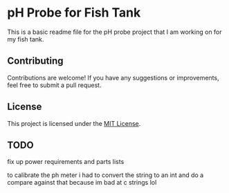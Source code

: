 # pH Probe for Fish Tank

This is a basic readme file for the pH probe project that I am working on for my fish tank.

## Contributing

Contributions are welcome! If you have any suggestions or improvements, feel free to submit a pull request.

## License

This project is licensed under the [MIT License](https://opensource.org/licenses/MIT).

## TODO

fix up power requirements and parts lists

to calibrate the ph meter i had to convert the string to an int and do a compare against that because im bad at c strings lol